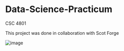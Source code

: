 # Data-Science-Practicum
CSC 4801

This project was done in collaboration with Scot Forge

![image](https://github.com/arneyHudson/Data-Science-Practicum/assets/93136937/ec5a9c22-7d62-4246-b57d-d7073a95679c)
